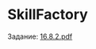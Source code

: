 # SkillFactory

Задание:
[16.8.2.pdf](https://github.com/Borrrodach163/skillfactory/files/9969157/16.8.2.pdf)
